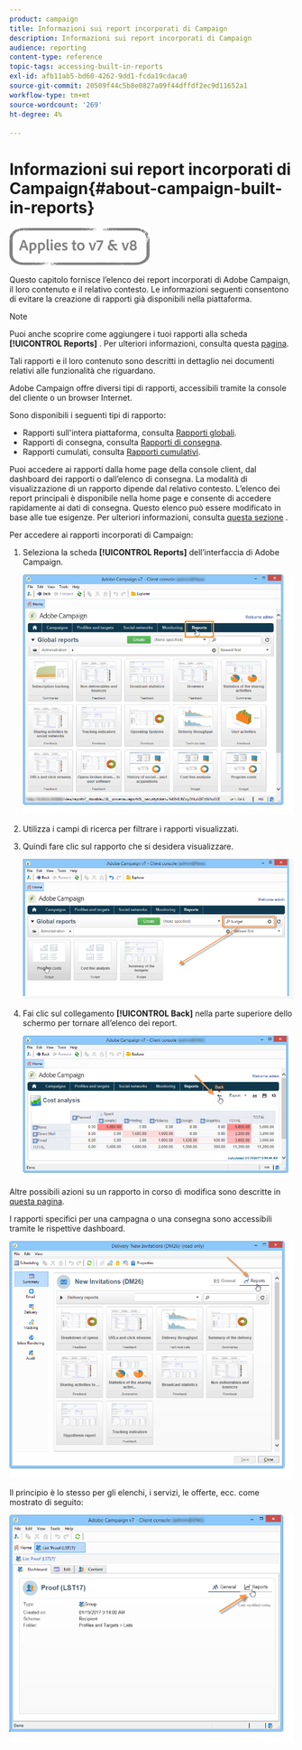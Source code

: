 ```yaml
---
product: campaign
title: Informazioni sui report incorporati di Campaign
description: Informazioni sui report incorporati di Campaign
audience: reporting
content-type: reference
topic-tags: accessing-built-in-reports
exl-id: afb11ab5-bd60-4262-9dd1-fcda19cdaca0
source-git-commit: 20509f44c5b8e0827a09f44dffdf2ec9d11652a1
workflow-type: tm+mt
source-wordcount: '269'
ht-degree: 4%

---
```


# Informazioni sui report incorporati di Campaign{#about-campaign-built-in-reports}

![](../../assets/common.svg)

Questo capitolo fornisce l’elenco dei report incorporati di Adobe Campaign, il loro contenuto e il relativo contesto. Le informazioni seguenti consentono di evitare la creazione di rapporti già disponibili nella piattaforma.

>[!NOTE]
>
>Puoi anche scoprire come aggiungere i tuoi rapporti alla scheda **[!UICONTROL Reports]** . Per ulteriori informazioni, consulta questa [pagina](../../reporting/using/configuring-access-to-the-report.md#defining-the-filtering-options).

Tali rapporti e il loro contenuto sono descritti in dettaglio nei documenti relativi alle funzionalità che riguardano.

Adobe Campaign offre diversi tipi di rapporti, accessibili tramite la console del cliente o un browser Internet.

Sono disponibili i seguenti tipi di rapporto:

* Rapporti sull&#39;intera piattaforma, consulta [Rapporti globali](../../reporting/using/global-reports.md).
* Rapporti di consegna, consulta [Rapporti di consegna](../../reporting/using/delivery-reports.md).
* Rapporti cumulati, consulta [Rapporti cumulativi](../../reporting/using/cumulative-reports.md).

Puoi accedere ai rapporti dalla home page della console client, dal dashboard dei rapporti o dall’elenco di consegna. La modalità di visualizzazione di un rapporto dipende dal relativo contesto. L’elenco dei report principali è disponibile nella home page e consente di accedere rapidamente ai dati di consegna. Questo elenco può essere modificato in base alle tue esigenze. Per ulteriori informazioni, consulta [questa sezione](../../reporting/using/about-reports-creation-in-campaign.md) .

Per accedere ai rapporti incorporati di Campaign:

1. Seleziona la scheda **[!UICONTROL Reports]** dell’interfaccia di Adobe Campaign.

   ![](assets/reporting_access_from_home.png)

1. Utilizza i campi di ricerca per filtrare i rapporti visualizzati.

1. Quindi fare clic sul rapporto che si desidera visualizzare.

   ![](assets/reporting_edit_a_report.png)

1. Fai clic sul collegamento **[!UICONTROL Back]** nella parte superiore dello schermo per tornare all’elenco dei report.

   ![](assets/reporting_back_button.png)

Altre possibili azioni su un rapporto in corso di modifica sono descritte in [questa pagina](../../reporting/using/actions-on-reports.md).

I rapporti specifici per una campagna o una consegna sono accessibili tramite le rispettive dashboard.

![](assets/reporting_on_a_delivery.png)

Il principio è lo stesso per gli elenchi, i servizi, le offerte, ecc. come mostrato di seguito:

![](assets/reporting_on_an_offer.png)
